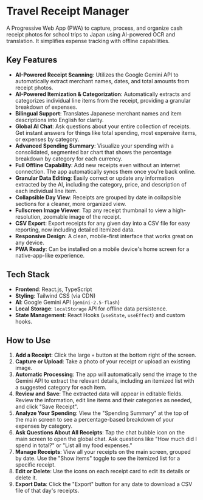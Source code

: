 # Travel Receipt Manager

A Progressive Web App (PWA) to capture, process, and organize cash receipt photos for school trips to Japan using AI-powered OCR and translation. It simplifies expense tracking with offline capabilities.

## Key Features

- **AI-Powered Receipt Scanning**: Utilizes the Google Gemini API to automatically extract merchant names, dates, and total amounts from receipt photos.
- **AI-Powered Itemization & Categorization**: Automatically extracts and categorizes individual line items from the receipt, providing a granular breakdown of expenses.
- **Bilingual Support**: Translates Japanese merchant names and item descriptions into English for clarity.
- **Global AI Chat**: Ask questions about your entire collection of receipts. Get instant answers for things like total spending, most expensive items, or expenses by category.
- **Advanced Spending Summary**: Visualize your spending with a consolidated, segmented bar chart that shows the percentage breakdown by category for each currency.
- **Full Offline Capability**: Add new receipts even without an internet connection. The app automatically syncs them once you're back online.
- **Granular Data Editing**: Easily correct or update any information extracted by the AI, including the category, price, and description of each individual line item.
- **Collapsible Day View**: Receipts are grouped by date in collapsible sections for a cleaner, more organized view.
- **Fullscreen Image Viewer**: Tap any receipt thumbnail to view a high-resolution, zoomable image of the receipt.
- **CSV Export**: Export receipts for any given day into a CSV file for easy reporting, now including detailed itemized data.
- **Responsive Design**: A clean, mobile-first interface that works great on any device.
- **PWA Ready**: Can be installed on a mobile device's home screen for a native-app-like experience.

## Tech Stack

- **Frontend**: React.js, TypeScript
- **Styling**: Tailwind CSS (via CDN)
- **AI**: Google Gemini API (`gemini-2.5-flash`)
- **Local Storage**: `localStorage` API for offline data persistence.
- **State Management**: React Hooks (`useState`, `useEffect`) and custom hooks.

## How to Use

1.  **Add a Receipt**: Click the large `+` button at the bottom right of the screen.
2.  **Capture or Upload**: Take a photo of your receipt or upload an existing image.
3.  **Automatic Processing**: The app will automatically send the image to the Gemini API to extract the relevant details, including an itemized list with a suggested category for each item.
4.  **Review and Save**: The extracted data will appear in editable fields. Review the information, edit line items and their categories as needed, and click "Save Receipt".
5.  **Analyze Your Spending**: View the "Spending Summary" at the top of the main screen to see a percentage-based breakdown of your expenses by category.
6.  **Ask Questions About All Receipts**: Tap the chat bubble icon on the main screen to open the global chat. Ask questions like "How much did I spend in total?" or "List all my food expenses."
7.  **Manage Receipts**: View all your receipts on the main screen, grouped by date. Use the "Show items" toggle to see the itemized list for a specific receipt.
8.  **Edit or Delete**: Use the icons on each receipt card to edit its details or delete it.
9.  **Export Data**: Click the "Export" button for any date to download a CSV file of that day's receipts.